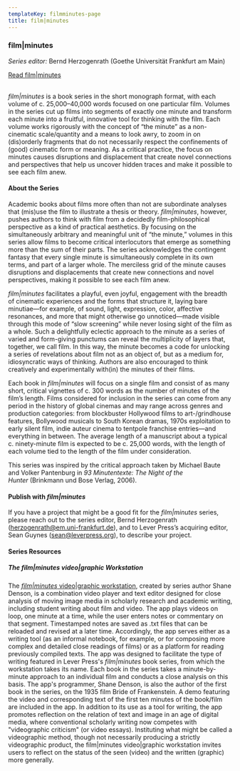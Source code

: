 ```yaml
---
templateKey: filmminutes-page
title: film|minutes
---
```

### film|minutes

*Series editor:* Bernd Herzogenrath (Goethe Universität Frankfurt am Main)

<a class="btn btn-secondary" href="https://www.fulcrum.org/leverpress?f%5Bseries_sim%5D%5B%5D=film%7Cminutes&locale=en">Read film|minutes</a>

<br>*film|minutes* is a book series in the short monograph format, with each volume of c. 25,000–40,000 words focused on one particular film. Volumes in the series cut up films into segments of exactly one minute and transform each minute into a fruitful, innovative tool for thinking with the film. Each volume works rigorously with the concept of “the minute” as a non-cinematic scale/quantity and a means to look awry, to zoom in on (dis)orderly fragments that do not necessarily respect the confinements of (good) cinematic form or meaning. As a critical practice, the focus on minutes causes disruptions and displacement that create novel connections and perspectives that help us uncover hidden traces and make it possible to see each film anew.

#### **About the Series**

Academic books about films more often than not are subordinate analyses that (mis)use the film to illustrate a thesis or theory. *film|minutes*, however, pushes authors to think with film from a decidedly film-philosophical perspective as a kind of practical aesthetics. By focusing on the simultaneously arbitrary and meaningful unit of “the minute,” volumes in this series allow films to become critical interlocutors that emerge as something more than the sum of their parts. The series acknowledges the contingent fantasy that every single minute is simultaneously complete in its own terms, and part of a larger whole. The merciless grid of the minute causes disruptions and displacements that create new connections and novel perspectives, making it possible to see each film anew.

*film|minutes* facilitates a playful, even joyful, engagement with the breadth of cinematic experiences and the forms that structure it, laying bare minutiae—for example, of sound, light, expression, color, affective resonances, and more that might otherwise go unnoticed—made visible through this mode of “slow screening” while never losing sight of the film as a whole. Such a delightfully eclectic approach to the minute as a series of varied and form-giving punctums can reveal the multiplicity of layers that, together, we call film. In this way, the minute becomes a code for unlocking a series of revelations about film not as an object of, but as a medium for, idiosyncratic ways of thinking. Authors are also encouraged to think creatively and experimentally with(in) the minutes of their films.

Each book in *film|minutes* will focus on a single film and consist of as many short, critical vignettes of c. 300 words as the number of minutes of the film’s length. Films considered for inclusion in the series can come from any period in the history of global cinemas and may range across genres and production categories: from blockbuster Hollywood films to art-/grindhouse features, Bollywood musicals to South Korean dramas, 1970s exploitation to early silent film, indie auteur cinema to tentpole franchise entries—and everything in between. The average length of a manuscript about a typical c. ninety-minute film is expected to be c. 25,000 words, with the length of each volume tied to the length of the film under consideration.

This series was inspired by the critical approach taken by Michael Baute and Volker Pantenburg in *93 Minutentexte: The Night of the Hunter* (Brinkmann und Bose Verlag, 2006).

#### **Publish with *film|minutes***

If you have a project that might be a good fit for the *film|minutes* series, please reach out to the series editor, Bernd Herzogenrath (herzogenrath@em.uni-frankfurt.de), and to Lever Press’s acquiring editor, Sean Guynes (sean@leverpress.org), to describe your project.

#### S﻿eries Resources

##### **The *film|minutes*** video|graphic Workstation

The [*film|minutes* video|graphic workstation](https://doi.org/10.25740/xq320wq3449), created by series author Shane Denson, is a combination video player and text editor designed for close analysis of moving image media in scholarly research and academic writing, including student writing about film and video. The app plays videos on loop, one minute at a time, while the user enters notes or commentary on that segment. Timestamped notes are saved as .txt files that can be reloaded and revised at a later time. Accordingly, the app serves either as a writing tool (as an informal notebook, for example, or for composing more complex and detailed close readings of films) or as a platform for reading previously compiled texts. The app was designed to facilitate the type of writing featured in Lever Press's *film|minutes* book series, from which the workstation takes its name. Each book in the series takes a minute-by-minute approach to an individual film and conducts a close analysis on this basis. The app's programmer, Shane Denson, is also the author of the first book in the series, on the 1935 film Bride of Frankenstein. A demo featuring the video and corresponding text of the first ten minutes of the book/film are included in the app. In addition to its use as a tool for writing, the app promotes reflection on the relation of text and image in an age of digital media, where conventional scholarly writing now competes with "videographic criticism" (or video essays). Instituting what might be called a videographic method, though not necessarily producing a strictly videographic product, the film|minutes video|graphic workstation invites users to reflect on the status of the seen (video) and the written (graphic) more generally.